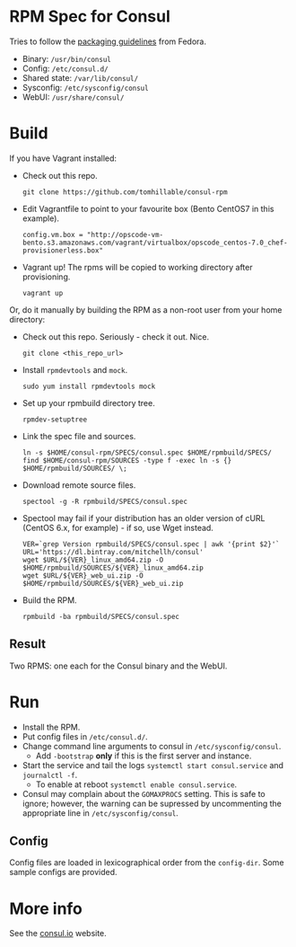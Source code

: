 # RPM Spec for Consul

Tries to follow the [packaging guidelines](https://fedoraproject.org/wiki/Packaging:Guidelines) from Fedora.

* Binary: `/usr/bin/consul`
* Config: `/etc/consul.d/`
* Shared state: `/var/lib/consul/`
* Sysconfig: `/etc/sysconfig/consul`
* WebUI: `/usr/share/consul/`

# Build

If you have Vagrant installed:

* Check out this repo.  
    ```
    git clone https://github.com/tomhillable/consul-rpm
    ```
    
* Edit Vagrantfile to point to your favourite box (Bento CentOS7 in this example).  
    ```
    config.vm.box = "http://opscode-vm-bento.s3.amazonaws.com/vagrant/virtualbox/opscode_centos-7.0_chef-provisionerless.box"
    ```
    
* Vagrant up! The rpms will be copied to working directory after provisioning.  
    ```
    vagrant up
    ```

Or, do it manually by building the RPM as a non-root user from your home directory:

* Check out this repo. Seriously - check it out. Nice.
    ```
    git clone <this_repo_url>
    ```

* Install `rpmdevtools` and `mock`.
    ```
    sudo yum install rpmdevtools mock
    ```

* Set up your rpmbuild directory tree.
    ```
    rpmdev-setuptree
    ```

* Link the spec file and sources.
    ```
    ln -s $HOME/consul-rpm/SPECS/consul.spec $HOME/rpmbuild/SPECS/
    find $HOME/consul-rpm/SOURCES -type f -exec ln -s {} $HOME/rpmbuild/SOURCES/ \;
    ```

* Download remote source files.
    ```
    spectool -g -R rpmbuild/SPECS/consul.spec
    ```

* Spectool may fail if your distribution has an older version of cURL (CentOS
  6.x, for example) - if so, use Wget instead.
    ```
    VER=`grep Version rpmbuild/SPECS/consul.spec | awk '{print $2}'`
    URL='https://dl.bintray.com/mitchellh/consul'
    wget $URL/${VER}_linux_amd64.zip -O $HOME/rpmbuild/SOURCES/${VER}_linux_amd64.zip
    wget $URL/${VER}_web_ui.zip -O $HOME/rpmbuild/SOURCES/${VER}_web_ui.zip
    ```

* Build the RPM.
    ```
    rpmbuild -ba rpmbuild/SPECS/consul.spec
    ```

## Result

Two RPMS: one each for the Consul binary and the WebUI.

# Run

* Install the RPM.
* Put config files in `/etc/consul.d/`.
* Change command line arguments to consul in `/etc/sysconfig/consul`.
  * Add `-bootstrap` **only** if this is the first server and instance.
* Start the service and tail the logs `systemctl start consul.service` and `journalctl -f`.
  * To enable at reboot `systemctl enable consul.service`.
* Consul may complain about the `GOMAXPROCS` setting. This is safe to ignore;
  however, the warning can be supressed by uncommenting the appropriate line in
  `/etc/sysconfig/consul`.

## Config

Config files are loaded in lexicographical order from the `config-dir`. Some
sample configs are provided.

# More info

See the [consul.io](http://www.consul.io) website.
